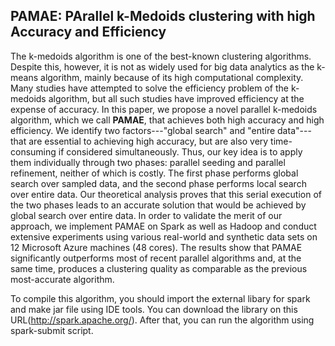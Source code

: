 ## PAMAE: PArallel k-Medoids clustering with high Accuracy and Efficiency

The k-medoids algorithm is one of the best-known clustering algorithms. Despite this, however, it is not as widely used for big data analytics as the k-means algorithm, mainly because of its high computational complexity. Many studies have attempted to solve the efficiency problem of the k-medoids algorithm, but all such studies have improved efficiency at the expense of accuracy. In this paper, we propose a novel parallel k-medoids algorithm, which we call **PAMAE**, that achieves both high accuracy and high efficiency. We identify two factors---"global search" and "entire data"---that are essential to achieving high accuracy, but are also very time-consuming if considered simultaneously. Thus, our key idea is to apply them individually through two phases: parallel seeding and parallel refinement, neither of which is costly. The first phase performs global search over sampled data, and the second phase performs local search over entire data. Our theoretical analysis proves that this serial execution of the two phases leads to an accurate solution that would be achieved by global search over entire data. In order to validate the merit of our approach, we implement PAMAE on Spark as well as Hadoop and conduct extensive experiments using various real-world and synthetic data sets on 12 Microsoft Azure machines (48 cores). The results show that PAMAE significantly outperforms most of recent parallel algorithms and, at the same time, produces a clustering quality as comparable as the previous most-accurate algorithm.

To compile this algorithm, you should import the external libary for spark and make jar file using IDE tools. You can download the library on this URL(http://spark.apache.org/). After that, you can run the algorithm using spark-submit script. 
